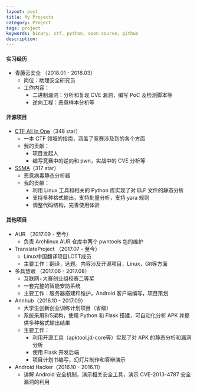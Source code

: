 ```yaml
---
layout: post
title: My Projects
category: Project
tags: project
keywords: binary, ctf, python, open source, github
description:
---
```


#### 实习经历
- 青藤云安全 （2018.01 - 2018.03）
  - 岗位：助理安全研究员
  - 工作内容：
    - 二进制漏洞：分析和复现 CVE 漏洞，编写 PoC 及检测脚本等
    - 逆向工程：恶意样本分析等

#### 开源项目
- [CTF All In One](https://github.com/firmianay/CTF-All-In-One)（348 star）
  - 一本 CTF 领域的指南，涵盖了竞赛涉及到的各个方面
  - 我的贡献：
    - 项目发起人
    - 编写竞赛中的逆向和 pwn，实战中的 CVE 分析等
- [SSMA](https://github.com/secrary/SSMA)（317 star）
  - 恶意病毒静态分析器
  - 我的贡献：
    - 利用 Linux 工具和相关的 Python 库实现了对 ELF 文件的静态分析
    - 支持多种格式输出，支持批量分析，支持 yara 规则
    - 调整代码结构，完善使用体验

#### 其他项目
- AUR （2017.09 - 至今）
  - 负责 Archlinux AUR 仓库中两个 pwntools 包的维护
- TranslateProject （2017.07 - 至今）
  - Linux中国翻译项目LCTT成员
  - 主要工作：翻译，选题。内容涉及开源项目，Linux，Git等方面
- 多具慧眼 （2017.06 - 2017.08）
  - 互联网+大赛创业组校赛二等奖
  - 一套完整的智能安防系统
  - 主要工作：服务器搭建和维护，Android 客户端编写，项目策划
- Annhub（2016.10 - 2017.09）
  - 大学生创新创业训练计划项目（省级）
  - 系统采用B/S架构，使用 Python 和 Flask 搭建，可自动化分析 APK 并提供多种格式输出结果
  - 主要工作：
    - 利用开源工具（apktool,jd-core等）实现了对 APK 的静态分析和漏洞分析
    - 使用 Flask 开发后端
    - 项目计划书编写，幻灯片制作和答辩演示
- Android Hacker（2016.10 - 2016.11）
  - 讲解 Android 安全机制，演示相关安全工具，演示 CVE-2013-4787 安全漏洞的利用
